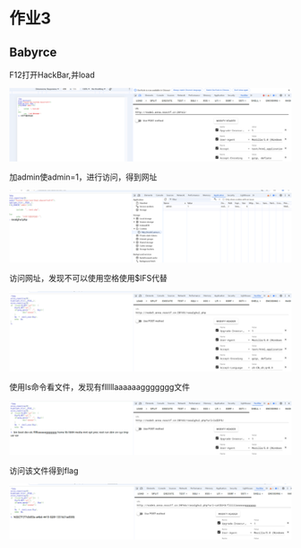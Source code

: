 # 作业3

## Babyrce

F12打开HackBar,并load

![](./assets/xibianshengqidetaiyang3/3.1.png)

加admin使admin=1，进行访问，得到网址

![](./assets/xibianshengqidetaiyang3/3.2.png)

访问网址，发现不可以使用空格使用$IFS代替

![](./assets/xibianshengqidetaiyang3/3.3.png)

使用ls命令看文件，发现有flllllaaaaaaggggggg文件

![](./assets/xibianshengqidetaiyang3/3.4.png)

访问该文件得到flag

![](./assets/xibianshengqidetaiyang3/3.5.png)
